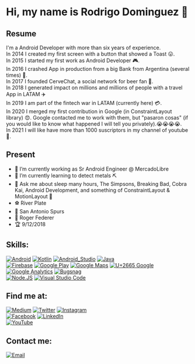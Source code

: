 # Hi, my name is Rodrigo Dominguez 👋

## Resume
I'm a Android Developer with more than six years of experience.</br>
In 2014 I created my first screen with a button that showed a Toast 😛.</br>
In 2015 I started my first work as Android Developer 🎮.</br>
In 2016 I crashed App in production from a big Bank from Argentina (several times) 🤣.</br>
In 2017 I founded CerveChat, a social network for beer fan 🍻.</br>
In 2018 I generated impact on millions and millions of people with a travel App in LATAM ✈️</br>
In 2019 I am part of the fintech war in LATAM (currently here) 💳.</br>
In 2020 I merged my first contribution in Google (in ConstraintLayout library) 😍. Google contacted me to work with them, but "pasaron cosas" (if you would like to know what happened I will tell you privately).😭😭😭😭.</br>
In 2021 I will like have more than 1000 suscriptors in my channel of youtube 🥰.</br>

## Present
- 🔭 I’m currently working as Sr Android Engineer @ MercadoLibre
- 🌱 I’m currently learning to detect metals ⛏
- 💬 Ask me about sleep many hours, The Simpsons, Breaking Bad, Cobra Kai, Android Development, and something of ConstraintLayout & MotionLayout 🚀
- ⚽️ River Plate
- 🏀 San Antonio Spurs
- 🎾 Roger Federer
- 🏆 9/12/2018


## Skills:

[![Android](https://img.shields.io/badge/Android-3DDC84?style=for-the-badge&logo=android&logoColor=white&labelColor=101010)]()
[![Kotlin](https://img.shields.io/badge/Kotlin-0095D5?style=for-the-badge&logo=kotlin&logoColor=white&labelColor=101010)]()
[![Android_Studio](https://img.shields.io/badge/Android_Studio-3DDC84?style=for-the-badge&logo=android-studio&logoColor=white&labelColor=101010)]()
[![Java](https://img.shields.io/badge/Java-007396?style=for-the-badge&logo=java&logoColor=white&labelColor=101010)]()
</br>
[![Firebase](https://img.shields.io/badge/Firebase-FFCA28?style=for-the-badge&logo=firebase&logoColor=white&labelColor=101010)]()
[![Google Play](https://img.shields.io/badge/Google_Play-414141?style=for-the-badge&logo=google%20play&logoColor=white&labelColor=101010)]()
[![Google Maps](https://img.shields.io/badge/Google_Maps-4285F4?style=for-the-badge&logo=google%20maps&logoColor=white&labelColor=101010)]()
[![U+2665 Google](https://img.shields.io/badge/❤️_Google-EC1C24?style=for-the-badge&logo=google&logoColor=white&labelColor=101010)]()
</br>
[![Google Analytics](https://img.shields.io/badge/Google_Analytics-E37400?style=for-the-badge&logo=google%20analytics&logoColor=white&labelColor=101010)]()
[![Bugsnag](https://img.shields.io/badge/Bugsnag-4949E4?style=for-the-badge&logo=bugsnag&logoColor=white&labelColor=101010)]()
</br>
[![Node.JS](https://img.shields.io/badge/Node.JS-339933?style=for-the-badge&logo=node.js&logoColor=white&labelColor=101010)]()
[![Visual Studio Code](https://img.shields.io/badge/Visual_Studio_Code-007ACC?style=for-the-badge&logo=Visual%20Studio%20Code&logoColor=white&labelColor=101010)]()

## Find me at:
[![Medium](https://img.shields.io/badge/Medium-@rodrigomartind-9146FF?style=for-the-badge&logo=medium&logoColor=white&labelColor=101010)](https://rodrigomartind.medium.com/)
[![Twitter](https://img.shields.io/badge/Twitter-@rodrigomartind-1DA1F2?style=for-the-badge&logo=twitter&logoColor=white&labelColor=101010)](https://twitter.com/RodrigoMartinD)
[![Instagram](https://img.shields.io/badge/Instagram-@rodrigomartind-E4405F?style=for-the-badge&logo=instagram&logoColor=white&labelColor=101010)](https://instagram.com/rodrigomartind)
</br>
[![Facebook](https://img.shields.io/badge/Facebook-@rodrigo.martin.dom-1877F2?style=for-the-badge&logo=facebook&logoColor=white&labelColor=101010)](https://facebook.com/Rodrigo.Martin.Dom)
[![LinkedIn](https://img.shields.io/badge/LinkedIn-Rodrigo_Dominguez-0077B5?style=for-the-badge&logo=linkedin&logoColor=white&labelColor=101010)](https://www.linkedin.com/in/rodrigo-martin-dominguez-463b5a33/)
</br>
[![YouTube](https://img.shields.io/badge/YouTube-Hermanos_Binarios-FF0000?style=for-the-badge&logo=youtube&logoColor=white&labelColor=101010)](https://www.youtube.com/channel/UCBs51OPI3dU1hv9yQZ6BOHA)





## Contact me:
[![Email](https://img.shields.io/badge/rodrigomartind@gmail.com-my_personal_email-EC5252?style=for-the-badge&logo=gmail&logoColor=white&labelColor=101010)](mailto:rodrigomartind@gmail.com)
